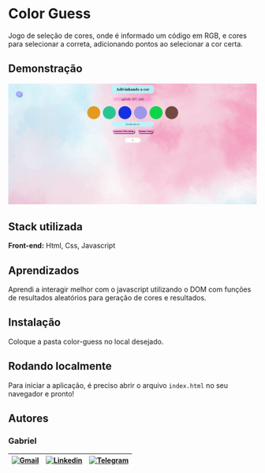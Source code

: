 
# Color Guess

Jogo de seleção de cores, onde é informado um código em RGB, e cores para selecionar a correta, adicionando pontos ao selecionar a cor certa.
## Demonstração

![Color Guess](./color-guess.PNG)

## Stack utilizada

**Front-end:** Html, Css, Javascript


## Aprendizados

Aprendi a interagir melhor com o javascript utilizando o DOM com funções de resultados aleatórios para geração de cores e resultados.
## Instalação

Coloque a pasta color-guess no local desejado.

## Rodando localmente

Para iniciar a aplicação, é preciso abrir o arquivo `index.html` no seu navegador e pronto!


## Autores
### Gabriel

| [![Gmail](https://img.shields.io/badge/Gmail-D14836?style=for-the-badge&logo=gmail&logoColor=white)](mailto:gabrielpbenedicto@gmail.com) | [![Linkedin](https://img.shields.io/badge/LinkedIn-0077B5?style=for-the-badge&logo=linkedin&logoColor=white)](https://www.linkedin.com/in/gabrielbenedicto/) | [![Telegram](https://img.shields.io/badge/Telegram-2CA5E0?style=for-the-badge&logo=telegram&logoColor=white)](https://t.me/gabrielbenedicto) |
| ------|-------|-----|